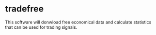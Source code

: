 # tradefree

This software will donwload free economical data and calculate statistics that can be used for trading signals.
